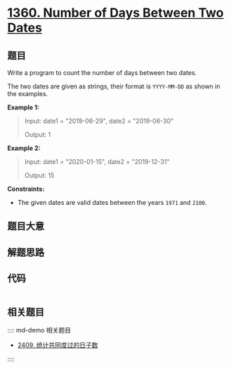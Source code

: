 # [1360. Number of Days Between Two Dates](https://leetcode.com/problems/number-of-days-between-two-dates/)

## 题目

Write a program to count the number of days between two dates.

The two dates are given as strings, their format is `YYYY-MM-DD` as shown in
the examples.



**Example 1:**

> Input: date1 = "2019-06-29", date2 = "2019-06-30"
> 
> Output: 1

**Example 2:**

> Input: date1 = "2020-01-15", date2 = "2019-12-31"
> 
> Output: 15

**Constraints:**

  * The given dates are valid dates between the years `1971` and `2100`.


## 题目大意

## 解题思路

## 代码

```javascript

```

## 相关题目

:::: md-demo 相关题目
- [2409. 统计共同度过的日子数](https://leetcode.com/problems/count-days-spent-together)

::::

